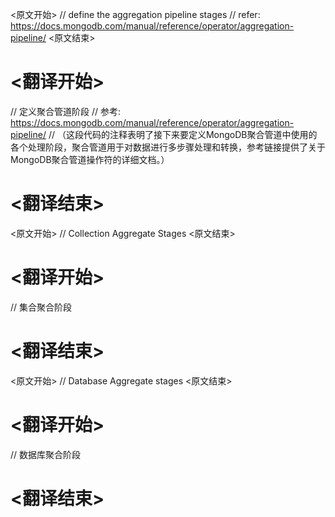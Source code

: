 
<原文开始>
// define the aggregation pipeline stages
// refer: https://docs.mongodb.com/manual/reference/operator/aggregation-pipeline/
<原文结束>

# <翻译开始>
// 定义聚合管道阶段
// 参考: https://docs.mongodb.com/manual/reference/operator/aggregation-pipeline/
// （这段代码的注释表明了接下来要定义MongoDB聚合管道中使用的各个处理阶段，聚合管道用于对数据进行多步骤处理和转换，参考链接提供了关于MongoDB聚合管道操作符的详细文档。）
# <翻译结束>


<原文开始>
// Collection Aggregate Stages
<原文结束>

# <翻译开始>
// 集合聚合阶段
# <翻译结束>


<原文开始>
// Database Aggregate stages
<原文结束>

# <翻译开始>
// 数据库聚合阶段
# <翻译结束>

